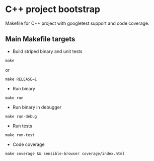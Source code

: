 # C++ project bootstrap
Makefile for C++ project with googletest support and code coverage.

## Main Makefile targets

* Build striped binary and unit tests
```
make
```
or
```
make RELEASE=1
```
* Run binary
```
make run
```
* Run binary in debugger
```
make run-debug
```
* Run tests
```
make run-test
```
* Code coverage
```
make coverage && sensible-browser coverage/index.html
```
